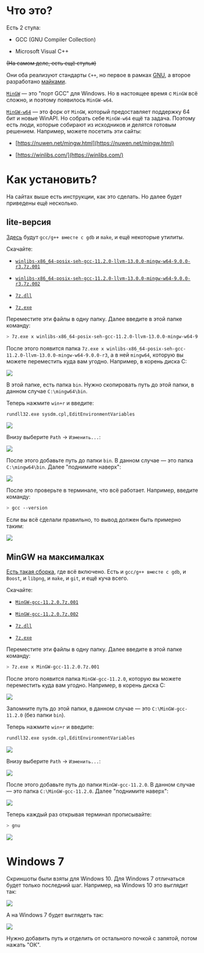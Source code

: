 # Что это?

Есть 2 стула:

 - GCC (GNU Compiler Collection)

 - Microsoft Visual C++

~~(На самом деле, есть ещё стулья)~~

Они оба реализуют стандарты `C++`, но первое в рамках [GNU](https://ru.wikipedia.org/wiki/GNU_Compiler_Collection), а второе разработано [майками](https://ru.wikipedia.org/wiki/Microsoft_Visual_C%2B%2B).

[`MinGW`](https://ru.wikipedia.org/wiki/MinGW) — это "порт GCC" для Windows. Но в настоящее время с `MinGW` всё сложно, и поэтому появилось `MinGW-w64`.

[`MinGW-w64`](https://www.mingw-w64.org/) — это форк от `MinGW`, который предоставляет поддержку 64 бит и новые WinAPI. Но собрать себе `MinGW-w64` ещё та задача. Поэтому есть люди, которые собирают из исходников и делятся готовым решением. Например, можете посетить эти сайты:

 - [https://nuwen.net/mingw.html](https://nuwen.net/mingw.html)

 - [https://winlibs.com/](https://winlibs.com/)

# Как установить?

На сайтах выше есть инструкции, как это сделать. Но далее будет приведены ещё несколько.

## lite-версия

[Здесь](https://winlibs.com/) будут `gcc/g++ вместе с gdb` и `make`, и ещё некоторые утилиты.

Скачайте:
 - [`winlibs-x86_64-posix-seh-gcc-11.2.0-llvm-13.0.0-mingw-w64-9.0.0-r3.7z.001`](https://github.com/The220th/SharedLib/raw/main/cpp/Windows/MinGW/winlibs-x86_64-posix-seh-gcc-11.2.0-llvm-13.0.0-mingw-w64-9.0.0-r3.7z.001)

 - [`winlibs-x86_64-posix-seh-gcc-11.2.0-llvm-13.0.0-mingw-w64-9.0.0-r3.7z.002`](https://github.com/The220th/SharedLib/raw/main/cpp/Windows/MinGW/winlibs-x86_64-posix-seh-gcc-11.2.0-llvm-13.0.0-mingw-w64-9.0.0-r3.7z.002)

 - [`7z.dll`](https://github.com/The220th/SharedLib/raw/main/cpp/Windows/MinGW/7z.dll)
 
 - [`7z.exe`](https://github.com/The220th/SharedLib/raw/main/cpp/Windows/MinGW/7z.exe)

Переместите эти файлы в одну папку. Далее введите в этой папке команду:

``` bash
> 7z.exe x winlibs-x86_64-posix-seh-gcc-11.2.0-llvm-13.0.0-mingw-w64-9.0.0-r3.7z.001
```

После этого появится папка `7z.exe x winlibs-x86_64-posix-seh-gcc-11.2.0-llvm-13.0.0-mingw-w64-9.0.0-r3`, а в ней `mingw64`, которую вы можете переместить куда вам угодно. Например, в корень диска C:

![](./imgsrc/lite-1.PNG)

В этой папке, есть папка `bin`. Нужно скопировать путь до этой папки, в данном случае `С:\mingw64\bin`.

Теперь нажмите `win+r` и введите:

``` bash
rundll32.exe sysdm.cpl,EditEnvironmentVariables
```

![](./imgsrc/winr.PNG)

Внизу выберите `Path` -> `Изменить...`:

![](./imgsrc/selpath.PNG)

После этого добавьте путь до папки `bin`. В данном случае — это папка `С:\mingw64\bin`. Далее "поднимите наверх":

![](./imgsrc/lite-2.PNG)

После это проверьте в терминале, что всё работает. Например, введите команду:

``` bash
> gcc --version
```

Если вы всё сделали правильно, то вывод должен быть примерно таким:

![](./imgsrc/gccver.PNG)


## MinGW на максималках

[Есть такая сборка](https://nuwen.net/mingw.html), где всё включено. Есть и `gcc/g++ вместе с gdb`, и `Boost`, и `libpng`, и `make`, и `git`, и ещё куча всего.

Скачайте:
 - [`MinGW-gcc-11.2.0.7z.001`](https://github.com/The220th/SharedLib/raw/main/cpp/Windows/MinGW/MinGW-gcc-11.2.0.7z.001)

 - [`MinGW-gcc-11.2.0.7z.002`](https://github.com/The220th/SharedLib/raw/main/cpp/Windows/MinGW/MinGW-gcc-11.2.0.7z.002)
 
 - [`7z.dll`](https://github.com/The220th/SharedLib/raw/main/cpp/Windows/MinGW/7z.dll)

 - [`7z.exe`](https://github.com/The220th/SharedLib/raw/main/cpp/Windows/MinGW/7z.exe)

Переместите эти файлы в одну папку. Далее введите в этой папке команду:

``` bash
> 7z.exe x MinGW-gcc-11.2.0.7z.001
```

После этого появится папка `MinGW-gcc-11.2.0`, которую вы можете переместить куда вам угодно. Например, в корень диска C:

![](./imgsrc/all-1.PNG)

Запомните путь до этой папки, в данном случае — это `С:\MinGW-gcc-11.2.0` (без папки `bin`). 

Теперь нажмите `win+r` и введите:

``` bash
rundll32.exe sysdm.cpl,EditEnvironmentVariables
```

![](./imgsrc/winr.PNG)

Внизу выберите `Path` -> `Изменить...`:

![](./imgsrc/selpath.PNG)

После этого добавьте путь до папки `MinGW-gcc-11.2.0`. В данном случае — это папка `С:\MinGW-gcc-11.2.0`. Далее "поднимите наверх":

![](./imgsrc/all-2.PNG)

Теперь каждый раз открывая терминал прописывайте:

``` bash
> gnu
```

![](./imgsrc/all.PNG)

# Windows 7

Скриншоты были взяты для Windows 10. Для Windows 7 отличаться будет только последний шаг. Например, на Windows 10 это выглядит так:

![](./imgsrc/all-2.PNG)

А на Windows 7 будет выглядеть так:

![](./imgsrc/winaddpath.PNG)

Нужно добавить путь и отделить от остального почкой с запятой, потом нажать "ОК".